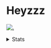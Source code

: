 # Heyzzz  

[![.](https://skillicons.dev/icons?i=js,ts,nextjs,nestjs,mongodb)](https://skillicons.dev)  

<details>
<summary>Stats</summary
<!--START_SECTION:waka-->

```txt
TypeScript   5 hrs 21 mins   ███████████████████████░░   91.38 %
JSON         20 mins         █▒░░░░░░░░░░░░░░░░░░░░░░░   05.73 %
Rust         6 mins          ▒░░░░░░░░░░░░░░░░░░░░░░░░   01.84 %
Batchfile    2 mins          ░░░░░░░░░░░░░░░░░░░░░░░░░   00.62 %
TOML         1 min           ░░░░░░░░░░░░░░░░░░░░░░░░░   00.31 %
```

<!--END_SECTION:waka-->
</details>
